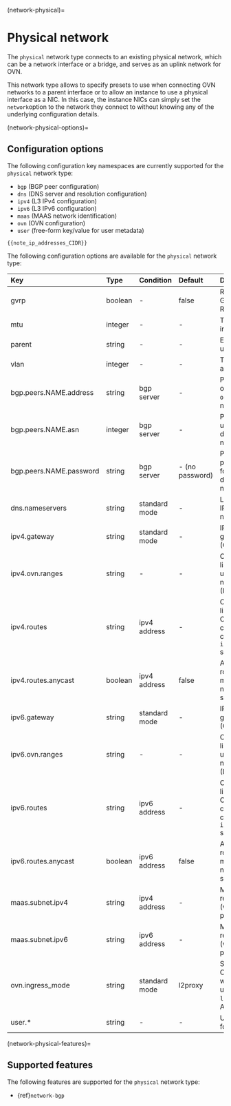 (network-physical)=
# Physical network

<!-- Include start physical intro -->
The `physical` network type connects to an existing physical network, which can be a network interface or a bridge, and serves as an uplink network for OVN.
<!-- Include end physical intro -->

This network type allows to specify presets to use when connecting OVN networks to a parent interface or to allow an instance to use a physical interface as a NIC.
In this case, the instance NICs can simply set the `network`option to the network they connect to without knowing any of the underlying configuration details.

(network-physical-options)=
## Configuration options

The following configuration key namespaces are currently supported for the `physical` network type:

 - `bgp` (BGP peer configuration)
 - `dns` (DNS server and resolution configuration)
 - `ipv4` (L3 IPv4 configuration)
 - `ipv6` (L3 IPv6 configuration)
 - `maas` (MAAS network identification)
 - `ovn` (OVN configuration)
 - `user` (free-form key/value for user metadata)

```{note}
{{note_ip_addresses_CIDR}}
```

The following configuration options are available for the `physical` network type:

Key                             | Type      | Condition             | Default                   | Description
:--                             | :--       | :--                   | :--                       | :--
gvrp                            | boolean   | -                     | false                     | Register VLAN using GARP VLAN Registration Protocol
mtu                             | integer   | -                     | -                         | The MTU of the new interface
parent                          | string    | -                     | -                         | Existing interface to use for network
vlan                            | integer   | -                     | -                         | The VLAN ID to attach to
bgp.peers.NAME.address          | string    | bgp server            | -                         | Peer address (IPv4 or IPv6) for use by `ovn` downstream networks
bgp.peers.NAME.asn              | integer   | bgp server            | -                         | Peer AS number for use by `ovn` downstream networks
bgp.peers.NAME.password         | string    | bgp server            | - (no password)           | Peer session password (optional) for use by `ovn` downstream networks
dns.nameservers                 | string    | standard mode         | -                         | List of DNS server IPs on `physical` network
ipv4.gateway                    | string    | standard mode         | -                         | IPv4 address for the gateway and network (CIDR)
ipv4.ovn.ranges                 | string    | -                     | -                         | Comma-separated list of IPv4 ranges to use for child OVN network routers (FIRST-LAST format)
ipv4.routes                     | string    | ipv4 address          | -                         | Comma-separated list of additional IPv4 CIDR subnets that can be used with child OVN networks `ipv4.routes.external` setting
ipv4.routes.anycast             | boolean   | ipv4 address          | false                     | Allow the overlapping routes to be used on multiple networks/NIC at the same time
ipv6.gateway                    | string    | standard mode         | -                         | IPv6 address for the gateway and network (CIDR)
ipv6.ovn.ranges                 | string    | -                     | -                         | Comma-separated list of IPv6 ranges to use for child OVN network routers (FIRST-LAST format)
ipv6.routes                     | string    | ipv6 address          | -                         | Comma-separated list of additional IPv6 CIDR subnets that can be used with child OVN networks `ipv6.routes.external` setting
ipv6.routes.anycast             | boolean   | ipv6 address          | false                     | Allow the overlapping routes to be used on multiple networks/NIC at the same time
maas.subnet.ipv4                | string    | ipv4 address          | -                         | MAAS IPv4 subnet to register instances in (when using `network` property on NIC)
maas.subnet.ipv6                | string    | ipv6 address          | -                         | MAAS IPv6 subnet to register instances in (when using `network` property on NIC)
ovn.ingress\_mode               | string    | standard mode         | l2proxy                   | Sets the method how OVN NIC external IPs will be advertised on uplink network: `l2proxy` (proxy ARP/NDP) or `routed`
user.*                          | string    | -                     | -                         | User-provided free-form key/value pairs

(network-physical-features)=
## Supported features

The following features are supported for the `physical` network type:

- {ref}`network-bgp`
